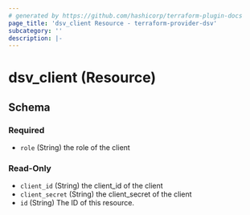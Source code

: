 ```yaml
---
# generated by https://github.com/hashicorp/terraform-plugin-docs
page_title: 'dsv_client Resource - terraform-provider-dsv'
subcategory: ''
description: |-
---
```


# dsv_client (Resource)

<!-- schema generated by tfplugindocs -->

## Schema

### Required

- `role` (String) the role of the client

### Read-Only

- `client_id` (String) the client_id of the client
- `client_secret` (String) the client_secret of the client
- `id` (String) The ID of this resource.
